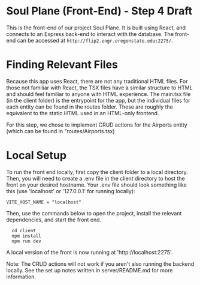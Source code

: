 # Soul Plane (Front-End) - Step 4 Draft

This is the front-end of our project Soul Plane. It is built using React, and connects to an Express back-end to interact with the database. The front-end can be accessed at `http://flip2.engr.oregonstate.edu:2275/`.

# Finding Relevant Files

Because this app uses React, there are not any traditional HTML files. For those not familiar with React, the TSX files have a similar structure to HTML and should feel familiar to anyone with HTML experience. The main.tsx file (in the client folder) is the entrypoint for the app, but the individual files for each entity can be found in the routes folder. These are roughly the equivalent to the static HTML used in an HTML-only frontend.

For this step, we chose to implement CRUD actions for the Airports entity (which can be found in "routes/Airports.tsx)

# Local Setup

To run the front end locally, first copy the client folder to a local directory. Then, you will need to create a .env file in the client directory to host the front on your desired hostname. Your .env file should look something like this (use 'localhost' or '127.0.0.1' for running locally):

```
VITE_HOST_NAME = "localhost"
```

Then, use the commands below to open the project, install the relevant dependencies, and start the front end.

```
  cd client
  npm install
  npm run dev
```

A local version of the front is now running at 'http://localhost:2275'.

Note: The CRUD actions  will not work if you aren't also running the backend locally. See the set up notes written in server/README.md for more information. 


